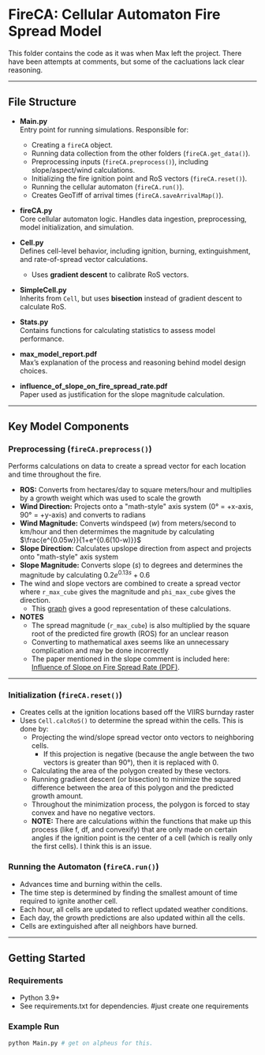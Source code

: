 # FireCA: Cellular Automaton Fire Spread Model

This folder contains the code as it was when Max left the project. There have been attempts at comments, but some of the cacluations lack clear reasoning.

---

## File Structure

- **Main.py**  
  Entry point for running simulations. Responsible for:
  - Creating a `fireCA` object.  
  - Running data collection from the other folders (`fireCA.get_data()`).  
  - Preprocessing inputs (`fireCA.preprocess()`), including slope/aspect/wind calculations.  
  - Initializing the fire ignition point and RoS vectors (`fireCA.reset()`).  
  - Running the cellular automaton (`fireCA.run()`).  
  - Creates GeoTiff of arrival times (`fireCA.saveArrivalMap()`).

- **fireCA.py**  
  Core cellular automaton logic. Handles data ingestion, preprocessing, model initialization, and simulation.  

- **Cell.py**  
  Defines cell-level behavior, including ignition, burning, extinguishment, and rate-of-spread vector calculations.  
  - Uses **gradient descent** to calibrate RoS vectors.  

- **SimpleCell.py**  
  Inherits from `Cell`, but uses **bisection** instead of gradient descent to calculate RoS.  

- **Stats.py**  
  Contains functions for calculating statistics to assess model performance.  

- **max_model_report.pdf**  
  Max’s explanation of the process and reasoning behind model design choices.  

- **influence_of_slope_on_fire_spread_rate.pdf**  
  Paper used as justification for the slope magnitude calculation. 

---

## Key Model Components
### Preprocessing (`fireCA.preprocess()`)
Performs calculations on data to create a spread vector for each location and time throughout the fire.
- **ROS:** Converts from hectares/day to square meters/hour and multiplies by a growth weight which was used to scale the growth
- **Wind Direction:** Projects onto a "math-style" axis system (0° = +x-axis, 90° = +y-axis) and converts to radians
- **Wind Magnitude:** Converts windspeed ($w$) from meters/second to km/hour and then determimes the magnitude by calculating $\frac{e^{0.05w}}{1+e^{0.6(10-w)}}$
- **Slope Direction:** Calculates upslope direction from aspect and projects onto "math-style" axis system
- **Slope Magnitude:** Converts slope ($s$) to degrees and determines the magnitude by calculating $0.2e^{0.13s}+0.6$
- The wind and slope vectors are combined to create a spread vector where `r_max_cube` gives the magnitude and `phi_max_cube` gives the direction. 
  - This [graph](https://www.desmos.com/calculator/d4ca117200) gives a good representation of these calculations.  
- **NOTES** 
  - The spread magnitude (`r_max_cube`) is also multiplied by the square root of the predicted fire growth (ROS) for an unclear reason
  - Converting to mathematical axes seems like an unnecessary complication and may be done incorrectly
  - The paper mentioned in the slope comment is included here: [Influence of Slope on Fire Spread Rate (PDF)](influence_of_slope_on_fire_spread_rate.pdf).  

---
 
### Initialization (`fireCA.reset()`)
- Creates cells at the ignition locations based off the VIIRS burnday raster
- Uses `Cell.calcRoS()` to determine the spread within the cells. This is done by:
  - Projecting the wind/slope spread vector onto vectors to neighboring cells.
    - If this projection is negative (because the angle between the two vectors is greater than 90°), then it is replaced with 0.
  - Calculating the area of the polygon created by these vectors.
  - Running gradient descent (or bisection) to minimize the squared difference between the area of this polygon and the predicted growth amount.
  - Throughout the minimization process, the polygon is forced to stay convex and have no negative vectors.
  - **NOTE:** There are calculations within the functions that make up this process (like f, df, and convexify) that are only made on certain angles if the ignition point is the center of a cell (which is really only the first cells). I think this is an issue. 

### Running the Automaton (`fireCA.run()`)
- Advances time and burning within the cells. 
- The time step is determined by finding the smallest amount of time required to ignite another cell. 
- Each hour, all cells are updated to reflect updated weather conditions. 
- Each day, the growth predictions are also updated within all the cells.
- Cells are extinguished after all neighbors have burned.

---

## Getting Started

### Requirements
- Python 3.9+
- See requirements.txt for dependencies. #just create one requirements 

### Example Run
```bash
python Main.py # get on alpheus for this.
```

